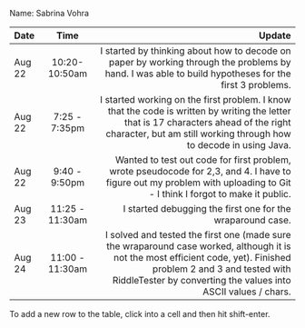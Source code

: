 Name: Sabrina Vohra

| Date   |       Time       |                                                                                                                                                                                                                                 Update |
|:-------|:----------------:|---------------------------------------------------------------------------------------------------------------------------------------------------------------------------------------------------------------------------------------:|
| Aug 22 |  10:20-10:50am   |                                                                                   I started by thinking about how to decode on paper by working through the problems by hand. I was able to build hypotheses for the first 3 problems. |
| Aug 22 |  7:25 - 7:35pm   |                            I started working on the first problem. I know that the code is written by writing the letter that is 17 characters ahead of the right character, but am still working through how to decode in using Java. |
| Aug 22 |  9:40 - 9:50pm   |                                                                Wanted to test out code for first problem, wrote pseudocode for 2,3, and 4. I have to figure out my problem with uploading to Git - I think I forgot to make it public. |
| Aug 23 | 11:25 - 11:30am  |                                                                                                                                                                             I started debugging the first one for the wraparound case. |
| Aug 24 | 11:00 -  11:30am |  I solved and tested the first one (made sure the wraparound case worked, although it is not the most efficient code,  yet). Finished problem 2 and 3 and tested with RiddleTester by converting the values into ASCII values / chars. |


To add a new row to the table, click into a cell and then hit shift-enter.